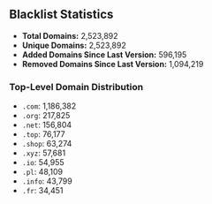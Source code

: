## Blacklist Statistics

- **Total Domains:** 2,523,892
- **Unique Domains:** 2,523,892
- **Added Domains Since Last Version:** 596,195
- **Removed Domains Since Last Version:** 1,094,219

### Top-Level Domain Distribution

-  `.com`: 1,186,382
-  `.org`: 217,825
-  `.net`: 156,804
-  `.top`: 76,177
-  `.shop`: 63,274
-  `.xyz`: 57,681
-  `.io`: 54,955
-  `.pl`: 48,109
-  `.info`: 43,799
-  `.fr`: 34,451
